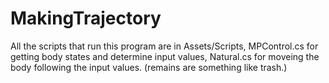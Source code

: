 # MakingTrajectory

All the scripts that run this program are in Assets/Scripts, 
MPControl.cs for getting body states and determine input values, Natural.cs for moveing the body following the input values.
(remains are something like trash.)
